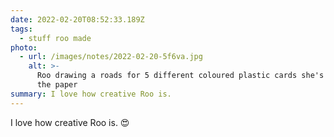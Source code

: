 ```yaml
---
date: 2022-02-20T08:52:33.189Z
tags:
  - stuff roo made
photo:
  - url: /images/notes/2022-02-20-5f6va.jpg
    alt: >-
      Roo drawing a roads for 5 different coloured plastic cards she's placed on
      the paper
summary: I love how creative Roo is.
---
```

I love how creative Roo is. 😍

